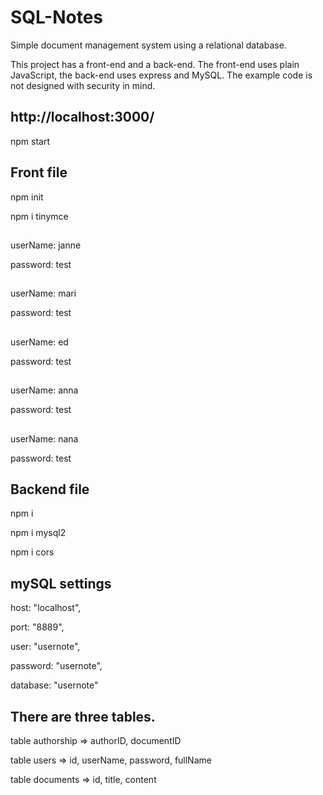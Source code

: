 # SQL-Notes

Simple document management system using a relational database.

This project has a front-end and a back-end. The front-end uses plain JavaScript, the back-end uses express and MySQL.
The example code is not designed with security in mind.

## http://localhost:3000/

npm start


## Front file
npm init

npm i tinymce 

##
userName: janne

password: test

##
userName: mari

password: test

##
userName: ed

password: test

##
userName: anna

password: test

##
userName: nana

password: test


## Backend file
npm i

npm i mysql2

npm i cors

## mySQL settings
host: "localhost",

port: "8889",

user: "usernote",

password: "usernote",

database: "usernote"

## There are three tables.
table authorship => authorID, documentID

table users => id, userName, password, fullName

table documents =>  id, title, content

